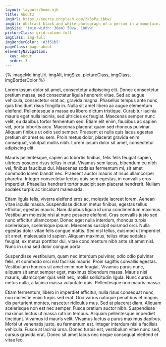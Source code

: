 ```yaml
---
layout: layouts/home.njk
title: Aboutz
imgUrl: https://source.unsplash.com/2k3sPaLibbw/
imgAlt: Abstract black and white photograph of a person in a mountain.
imgSize: '(min-width: 30em) 50vw, 100vw'
pictureClass: grid-column-full
imgClass: img-full
imgBorderColor: '#3f51b5'
pageClass: page-about
eleventyNavigation:
  key: About
  order: 3
---
```

{% imageMd imgUrl, imgAlt, imgSize, pictureClass, imgClass, imgBorderColor %}

Lorem ipsum dolor sit amet, consectetur adipiscing elit. Donec consectetur pretium massa, sed consectetur ligula hendrerit vitae. Sed ac augue vehicula, consectetur erat ac, gravida magna. Phasellus tempus ante nunc, quis tincidunt risus fringilla in. Nulla sit amet libero ac augue elementum eleifend. Pellentesque a massa eu libero dictum tristique. Curabitur lacinia mauris eget nulla lacinia, sed ultricies ex feugiat. Maecenas semper nunc velit, eu dapibus tortor fermentum sed. Etiam elit enim, faucibus ac sapien vel, porta lobortis arcu. Maecenas placerat quam sed rhoncus pulvinar. Aliquam finibus ut odio sed semper. Praesent et nulla quis lacus egestas pretium sit amet eu sem. Proin metus dolor, placerat gravida enim consequat, volutpat mollis nibh. Lorem ipsum dolor sit amet, consectetur adipiscing elit.

Mauris pellentesque, sapien ac lobortis finibus, felis felis feugiat sapien, ultrices posuere risus tellus in erat. Vivamus sem lacus, bibendum eu nibh vel, finibus faucibus dui. Maecenas sodales fermentum mi, sit amet commodo lorem blandit nec. Praesent auctor mauris at risus ullamcorper pharetra. Integer consectetur lectus quis sem egestas, in convallis eros imperdiet. Phasellus hendrerit tortor suscipit sem placerat hendrerit. Nullam sodales turpis ac tincidunt malesuada.

Etiam ligula felis, viverra eleifend eros ac, molestie laoreet lorem. Aenean vitae iaculis massa. Suspendisse dictum metus finibus, egestas tellus efficitur, egestas mauris. Nam dapibus ligula id urna condimentum maximus. Vestibulum molestie nisi at nunc posuere eleifend. Cras convallis justo sed nunc efficitur ullamcorper. Donec eget nulla interdum, rhoncus turpis scelerisque, scelerisque ipsum. Maecenas suscipit euismod orci. Nulla egestas dolor vitae felis congue mattis. Sed nisl tellus, euismod ut imperdiet sit amet, malesuada id sapien. Aliquam maximus, tellus vitae sodales feugiat, ex metus porttitor dui, vitae condimentum nibh ante sit amet nisl. Nunc in urna sed dolor congue porta.

Suspendisse vestibulum, quam nec interdum pulvinar, odio odio pulvinar felis, et commodo orci nisl facilisis mauris. Proin sagittis convallis egestas. Vestibulum rhoncus sit amet enim non feugiat. Vivamus purus nunc, aliquam sit amet semper eget, maximus bibendum massa. Mauris nisi mauris, ullamcorper quis velit nec, mollis sollicitudin ligula. Nunc cursus metus nulla, a lacinia massa vulputate quis. Pellentesque non mauris massa.

Etiam fermentum, libero in imperdiet efficitur, nulla risus consequat nunc, non molestie enim turpis sed erat. Orci varius natoque penatibus et magnis dis parturient montes, nascetur ridiculus mus. Sed at placerat diam. Aliquam scelerisque non est nec semper. Fusce pretium auctor nibh. Suspendisse maximus lectus ut massa rutrum tempus. Aliquam pellentesque imperdiet tincidunt. Vivamus id mauris velit. Vivamus luctus a purus maximus dapibus. Morbi ut venenatis justo, eu fermentum est. Integer interdum nisl a facilisis vehicula. Fusce at lacinia urna. Donec turpis est, vestibulum vitae nunc sed, cursus gravida erat. Donec sit amet lacus nec neque consequat eleifend et vitae leo.